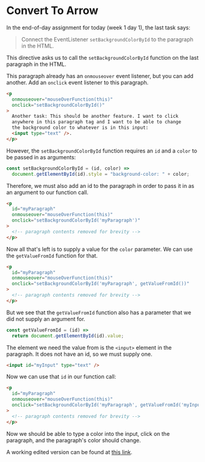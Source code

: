 # Convert To Arrow

In the end-of-day assignment for today (week 1 day 1),
the last task says:

>Connect the EventListener `setBackgroundColorById` to the paragraph in the HTML.

This directive asks us to call the `setBackgroundColorById` function on the last paragraph in the HTML.

This paragraph already has an `onmouseover` event listener, but you can add another. Add an `onclick` event listener to this paragraph.

```html
<p
  onmouseover="mouseOverFunction(this)"
  onclick="setBackgroundColorById()"
>
  Another task: This should be another feature. I want to click
  anywhere in this paragraph tag and I want to be able to change
  the background color to whatever is in this input:
  <input type="text" />.
</p>
```
However, the `setBackgroundColorById` function requires an `id` and a `color` to be passed in as arguments:

```js
const setBackgroundColorById = (id, color) =>
  document.getElementById(id).style = "background-color: " + color;
```

Therefore, we must also add an id to the paragraph in order to pass it in as an argument to our function call.

```html
<p
  id="myParagraph"
  onmouseover="mouseOverFunction(this)"
  onclick="setBackgroundColorById('myParagraph')"
>
  <!-- paragraph contents removed for brevity -->
</p>
```
Now all that's left is to supply a value for the `color` parameter. We can use the `getValueFromId` function for that.
```html
<p
  id="myParagraph"
  onmouseover="mouseOverFunction(this)"
  onclick="setBackgroundColorById('myParagraph', getValueFromId())"
>
  <!-- paragraph contents removed for brevity -->
</p>
```
But we see that the `getValueFromId` function also has a parameter that we did not supply an argument for.
```js
const getValueFromId = (id) =>
  return document.getElementById(id).value;
```
The element we need the value from is the `<input>` element in the paragraph. It does not have an id, so we must supply one.
```html
<input id="myInput" type="text" />
```
Now we can use that `id` in our function call:
```html
<p
  id="myParagraph"
  onmouseover="mouseOverFunction(this)"
  onclick="setBackgroundColorById('myParagraph', getValueFromId('myInput'))"
>
  <!-- paragraph contents removed for brevity -->
</p>
```
Now we should be able to type a color into the input, click on the paragraph, and the paragraph's color should change.

A working edited version can be found at [this link](index.html).
